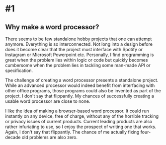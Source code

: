 
# \#1 



## Why make a word processor?


There seems to be few standalone hobby projects that one can attempt anymore.  Everything is so interconnected.  Not long into a design before does it become clear that the project must interface with Spotify or Instagram or Microsoft Powerpoint etc.  Personally, I find programming is great when the problem lies within logic or code but quickly becomes cumbersome when the problem lies in tackling some man-made API or specification.

The challenge of creating a word processor presents a standalone project.  While an advanced processor would indeed benefit from interfacing with other office programs, those programs could also be invented as part of the project.  I don't say that flippantly.  My chances of successfully creating a usable word processor are close to none.

I like the idea of making a browser-based word processor.  It could run instantly on any device, free of charge, without any of the horrible tracking or privacy issues of current products.  Current leading products are also rather infuriating to use, so I enjoy the prospect of writing one that works.  Again, I don't say that flippantly.  The chance of me actually fixing four-decade old problems are also zero.
